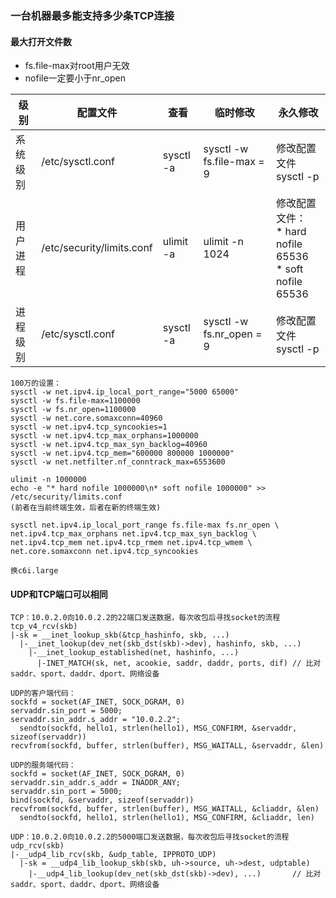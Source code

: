 ### 一台机器最多能支持多少条TCP连接

#### 最大打开文件数
* fs.file-max对root用户无效
* nofile一定要小于nr_open

| 级别    | 配置文件 | 查看 | 临时修改 | 永久修改 |
| --     | ----    | --  | ----    | ----   |
| 系统级别 | /etc/sysctl.conf           | sysctl -a | sysctl -w fs.file-max = 9 | 修改配置文件 <br/>sysctl -p |
| 用户进程 | /etc/security/limits.conf  | ulimit -a | ulimit -n 1024            | 修改配置文件：<br/>\* hard nofile 65536<br/>\* soft nofile 65536 |
| 进程级别 | /etc/sysctl.conf           | sysctl -a | sysctl -w fs.nr_open = 9  | 修改配置文件 <br/>sysctl -p |

```
100万的设置：
sysctl -w net.ipv4.ip_local_port_range="5000 65000"
sysctl -w fs.file-max=1100000
sysctl -w fs.nr_open=1100000
sysctl -w net.core.somaxconn=40960
sysctl -w net.ipv4.tcp_syncookies=1
sysctl -w net.ipv4.tcp_max_orphans=1000000
sysctl -w net.ipv4.tcp_max_syn_backlog=40960
sysctl -w net.ipv4.tcp_mem="600000 800000 1000000"
sysctl -w net.netfilter.nf_conntrack_max=6553600

ulimit -n 1000000 
echo -e "* hard nofile 1000000\n* soft nofile 1000000" >> /etc/security/limits.conf
(前者在当前终端生效，后者在新的终端生效)

sysctl net.ipv4.ip_local_port_range fs.file-max fs.nr_open \
net.ipv4.tcp_max_orphans net.ipv4.tcp_max_syn_backlog \
net.ipv4.tcp_mem net.ipv4.tcp_rmem net.ipv4.tcp_wmem \
net.core.somaxconn net.ipv4.tcp_syncookies

换c6i.large
```

#### UDP和TCP端口可以相同
```
TCP：10.0.2.0向10.0.2.2的22端口发送数据，每次收包后寻找socket的流程
tcp_v4_rcv(skb)
|-sk = __inet_lookup_skb(&tcp_hashinfo, skb, ...)  
  |-__inet_lookup(dev_net(skb_dst(skb)->dev), hashinfo, skb, ...)
    |-__inet_lookup_established(net, hashinfo, ...)
      |-INET_MATCH(sk, net, acookie, saddr, daddr, ports, dif) // 比对saddr、sport、daddr、dport、网络设备

UDP的客户端代码：
sockfd = socket(AF_INET, SOCK_DGRAM, 0)
servaddr.sin_port = 5000;
servaddr.sin_addr.s_addr = "10.0.2.2";
  sendto(sockfd, hello1, strlen(hello1), MSG_CONFIRM, &servaddr, sizeof(servaddr))
recvfrom(sockfd, buffer, strlen(buffer), MSG_WAITALL, &servaddr, &len)

UDP的服务端代码：
sockfd = socket(AF_INET, SOCK_DGRAM, 0)
servaddr.sin_addr.s_addr = INADDR_ANY;
servaddr.sin_port = 5000;
bind(sockfd, &servaddr, sizeof(servaddr))
recvfrom(sockfd, buffer, strlen(buffer), MSG_WAITALL, &cliaddr, &len)
  sendto(sockfd, hello1, strlen(hello1), MSG_CONFIRM, &cliaddr, len)

UDP：10.0.2.0向10.0.2.2的5000端口发送数据，每次收包后寻找socket的流程
udp_rcv(skb)
|-__udp4_lib_rcv(skb, &udp_table, IPPROTO_UDP)
  |-sk = __udp4_lib_lookup_skb(skb, uh->source, uh->dest, udptable)
    |-__udp4_lib_lookup(dev_net(skb_dst(skb)->dev), ...)       // 比对saddr、sport、daddr、dport、网络设备
```